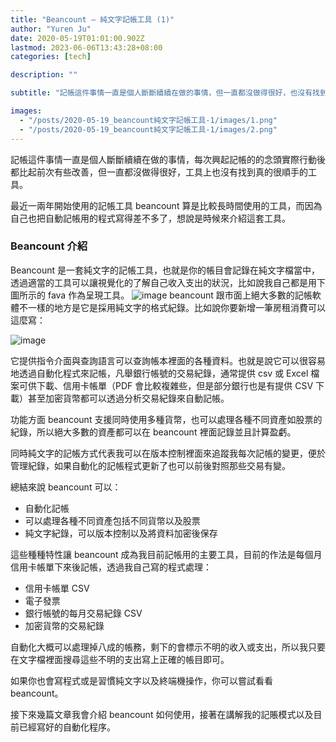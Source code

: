 ```yaml
---
title: "Beancount — 純文字記帳工具 (1)"
author: "Yuren Ju"
date: 2020-05-19T01:01:00.902Z
lastmod: 2023-06-06T13:43:28+08:00
categories: [tech]

description: ""

subtitle: "記帳這件事情一直是個人斷斷續續在做的事情，但一直都沒做得很好，也沒有找到真的很順手的工具。最近一兩年開始使用的記帳工具 beancount 算是比較長時間使用的工具，而因為自己也把自動記帳用的程式寫得差不多了，想說是時候來介紹這套工具。"

images:
  - "/posts/2020-05-19_beancount純文字記帳工具-1/images/1.png"
  - "/posts/2020-05-19_beancount純文字記帳工具-1/images/2.png"
---
```


記帳這件事情一直是個人斷斷續續在做的事情，每次興起記帳的的念頭實際行動後都比起前次有些改善，但一直都沒做得很好，工具上也沒有找到真的很順手的工具。

最近一兩年開始使用的記帳工具 beancount 算是比較長時間使用的工具，而因為自己也把自動記帳用的程式寫得差不多了，想說是時候來介紹這套工具。

### Beancount 介紹

Beancount 是一套純文字的記帳工具，也就是你的帳目會記錄在純文字檔當中，透過適當的工具可以讓視覺化的了解自己收入支出的狀況，比如說我自己都是用下圖所示的 fava 作為呈現工具。
![image](/posts/2020-05-19_beancount純文字記帳工具-1/images/1.png#layoutTextWidth)
beancount 跟市面上絕大多數的記帳軟體不一樣的地方是它是採用純文字的格式紀錄。比如說你要新增一筆房租消費可以這麼寫：

![image](/posts/2020-05-19_beancount純文字記帳工具-1/images/2.png#layoutTextWidth)

它提供指令介面與查詢語言可以查詢帳本裡面的各種資料。也就是說它可以很容易地透過自動化程式來記帳，凡舉銀行帳號的交易紀錄，通常提供 csv 或 Excel 檔案可供下載、信用卡帳單（PDF 會比較複雜些，但是部分銀行也是有提供 CSV 下載）甚至加密貨幣都可以透過分析交易紀錄來自動記帳。

功能方面 beancount 支援同時使用多種貨幣，也可以處理各種不同資產如股票的紀錄，所以絕大多數的資產都可以在 beancount 裡面記錄並且計算盈虧。

同時純文字的記帳方式代表我可以在版本控制裡面來追蹤我每次記帳的變更，便於管理紀錄，如果自動化的記帳程式更新了也可以前後對照那些交易有變。

總結來說 beancount 可以：

- 自動化記帳
- 可以處理各種不同資產包括不同貨幣以及股票
- 純文字紀錄，可以版本控制以及將資料加密後保存

這些種種特性讓 beancount 成為我目前記帳用的主要工具，目前的作法是每個月信用卡帳單下來後記帳，透過我自己寫的程式處理：

- 信用卡帳單 CSV
- 電子發票
- 銀行帳號的每月交易紀錄 CSV
- 加密貨幣的交易紀錄

自動化大概可以處理掉八成的帳務，剩下的會標示不明的收入或支出，所以我只要在文字檔裡面搜尋這些不明的支出寫上正確的帳目即可。

如果你也會寫程式或是習慣純文字以及終端機操作，你可以嘗試看看 beancount。

接下來幾篇文章我會介紹 beancount 如何使用，接著在講解我的記賬模式以及目前已經寫好的自動化程序。
